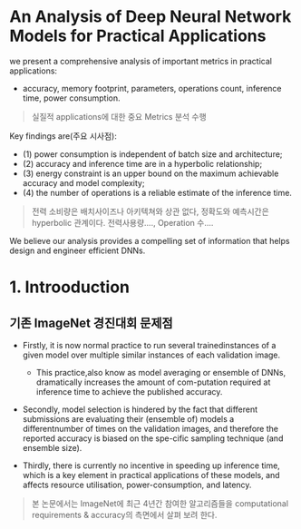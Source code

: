 # An Analysis of Deep Neural Network Models for Practical Applications

we present a comprehensive analysis of important metrics in practical applications: 
- accuracy, memory footprint, parameters, operations count, inference time, power consumption. 

> 실질적 applications에 대한 중요 Metrics 분석 수행 

Key findings are(주요 시사점): 
- (1) power consumption is independent of batch size and architecture; 
- (2) accuracy and inference time are in a hyperbolic relationship; 
- (3) energy constraint is an upper bound on the maximum achievable accuracy and model complexity; 
- (4) the number of operations is a reliable estimate of the inference time. 

> 전력 소비량은 배치사이즈나 아키텍쳐와 상관 없다, 정확도와 예측시간은 hyperbolic 관계이다. 전력사용량...., Operation 수....

We believe our analysis provides a compelling set of information that helps design and engineer efficient DNNs.

# 1. Introoduction 

## 기존 ImageNet 경진대회 문제점 
- Firstly, it is now normal practice to run several trainedinstances of a given model over multiple similar instances of each validation image. 
    - This practice,also know as model averaging or ensemble of DNNs, dramatically increases the amount of com-putation required at inference time to achieve the published accuracy. 

- Secondly, model selection is hindered by the fact that different submissions are evaluating their (ensemble of) models a differentnumber of times on the validation images, and therefore the reported accuracy is biased on the spe-cific sampling technique (and ensemble size). 

- Thirdly, there is currently no incentive in speeding up inference time, which is a key element in practical applications of these models, and affects resource utilisation, power-consumption, and latency.


> 본 논문에서는 ImageNet에 최근 4년간 참여한 알고리즘들을 computational requirements & accuracy의 측면에서 살펴 보려 한다. 

